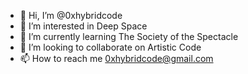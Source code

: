 - 👋 Hi, I’m @0xhybridcode
- 👀 I’m interested in Deep Space
- 🌱 I’m currently learning The Society of the Spectacle
- 💞️ I’m looking to collaborate on Artistic Code
- 📫 How to reach me 0xhybridcode@gmail.com 

<!---
0xhybridcode/0xhybridcode is a ✨ special ✨ repository because its `README.md` (this file) appears on your GitHub profile.
You can click the Preview link to take a look at your changes.
--->
